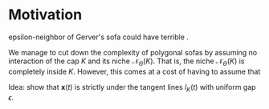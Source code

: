 # Motivation

epsilon-neighbor of Gerver's sofa could have terrible .

We manage to cut down the complexity of polygonal sofas by assuming no interaction of the cap $K$ and its niche $\mathcal{N}_\Theta(K)$. That is, the niche $\mathcal{N}_\Theta(K)$ is completely inside $K$. However, this comes at a cost of having to assume that 

Idea: show that $\mathbf{x}(t)$ is strictly under the tangent lines $l_K(t)$ with uniform gap $\epsilon$.
